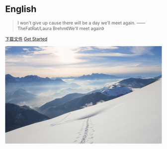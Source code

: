 # English

> I won't give up cause there will be a day we’ll meet again. ——TheFatRat/Laura Brehm《We'll meet again》

[下载文件](https://jq.qq.com/?_wv=1027&k=FM1DTRQT)
[Get Started](#英语)

![](./bg.jpg)